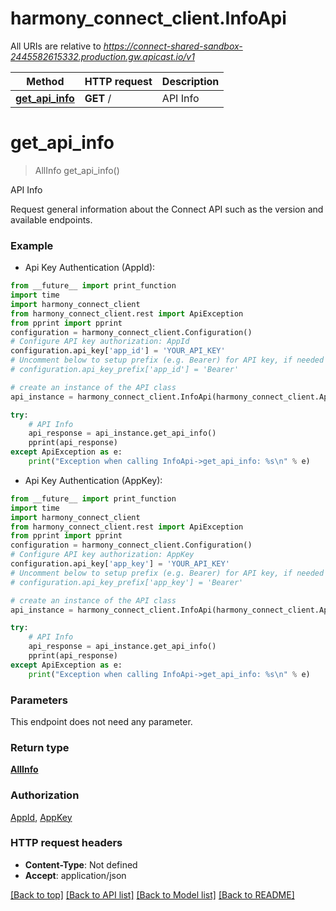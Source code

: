 # harmony_connect_client.InfoApi

All URIs are relative to *https://connect-shared-sandbox-2445582615332.production.gw.apicast.io/v1*

Method | HTTP request | Description
------------- | ------------- | -------------
[**get_api_info**](InfoApi.md#get_api_info) | **GET** / | API Info


# **get_api_info**
> AllInfo get_api_info()

API Info

Request general information about the Connect API such as the version and available endpoints.

### Example

* Api Key Authentication (AppId): 
```python
from __future__ import print_function
import time
import harmony_connect_client
from harmony_connect_client.rest import ApiException
from pprint import pprint
configuration = harmony_connect_client.Configuration()
# Configure API key authorization: AppId
configuration.api_key['app_id'] = 'YOUR_API_KEY'
# Uncomment below to setup prefix (e.g. Bearer) for API key, if needed
# configuration.api_key_prefix['app_id'] = 'Bearer'

# create an instance of the API class
api_instance = harmony_connect_client.InfoApi(harmony_connect_client.ApiClient(configuration))

try:
    # API Info
    api_response = api_instance.get_api_info()
    pprint(api_response)
except ApiException as e:
    print("Exception when calling InfoApi->get_api_info: %s\n" % e)
```


* Api Key Authentication (AppKey): 
```python
from __future__ import print_function
import time
import harmony_connect_client
from harmony_connect_client.rest import ApiException
from pprint import pprint
configuration = harmony_connect_client.Configuration()
# Configure API key authorization: AppKey
configuration.api_key['app_key'] = 'YOUR_API_KEY'
# Uncomment below to setup prefix (e.g. Bearer) for API key, if needed
# configuration.api_key_prefix['app_key'] = 'Bearer'

# create an instance of the API class
api_instance = harmony_connect_client.InfoApi(harmony_connect_client.ApiClient(configuration))

try:
    # API Info
    api_response = api_instance.get_api_info()
    pprint(api_response)
except ApiException as e:
    print("Exception when calling InfoApi->get_api_info: %s\n" % e)
```

### Parameters
This endpoint does not need any parameter.

### Return type

[**AllInfo**](AllInfo.md)

### Authorization

[AppId](../README.md#AppId), [AppKey](../README.md#AppKey)

### HTTP request headers

 - **Content-Type**: Not defined
 - **Accept**: application/json

[[Back to top]](#) [[Back to API list]](../README.md#documentation-for-api-endpoints) [[Back to Model list]](../README.md#documentation-for-models) [[Back to README]](../README.md)

